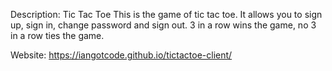 Description: Tic Tac Toe
This is the game of tic tac toe.
It allows you to sign up, sign in, change password and sign out.
3 in a row wins the game, no 3 in a row ties the game.

Website: https://iangotcode.github.io/tictactoe-client/
